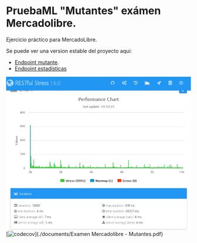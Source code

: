 # PruebaML "Mutantes" exámen Mercadolibre.

Ejercicio práctico para MercadoLibre. 

Se puede ver una version estable del proyecto aqui:

- [Endpoint mutante](http://35.199.98.123:8080/ml/mutant/).
- [Endpoint estadísticas](http://35.199.98.123:8080/ml/stats)

![imagen](./images/prueba.jpg)
[![codecov](https://codecov.io/gh/amcomaschi/mutants/branch/master/graph/badge.svg)](./documents/Examen Mercadolibre  - Mutantes.pdf)
